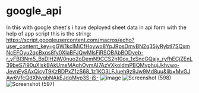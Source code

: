 # google_api
In this with google sheet's  i have deployed sheet data in api form  with the help of app script
this is the string: https://script.googleusercontent.com/macros/echo?user_content_key=gGW1kcIMiCfHoywo8YpJRpsDmvBN2q35jyRybtl7SQxmNcEFOyu2qcBxqs8fy0XIaBFJQwMlsFjRSOBAbBODyeb-r_yFBI3Nm5_BxDlH2jW0nuo2oDemN9CCS2h10ox_1xSncGQajx_ryfhECjZEnL39beS7l90uXlskBAkUmsMAghOymAI7AzVXkoldmPBQMvphujJkhvwo-JevnEySAxQicyT9KzBDPxZ1zS68_1z1KO3LFJueh9z9Jw9Md8uu&lib=MvGJAw6VfcQdXNygbNAkEJdqMvp3S-jS-
![image](https://user-images.githubusercontent.com/118621709/211405782-7bd688c8-2704-45ac-9260-c64876066b0a.png)
![Screenshot (598)](https://user-images.githubusercontent.com/118621709/211406085-25b1dddc-5394-437c-bf2b-e95bd0921192.png)
![Screenshot (597)](https://user-images.githubusercontent.com/118621709/211406118-dbdf1ad9-6f7e-4cd7-9303-cec20b58890c.png)
